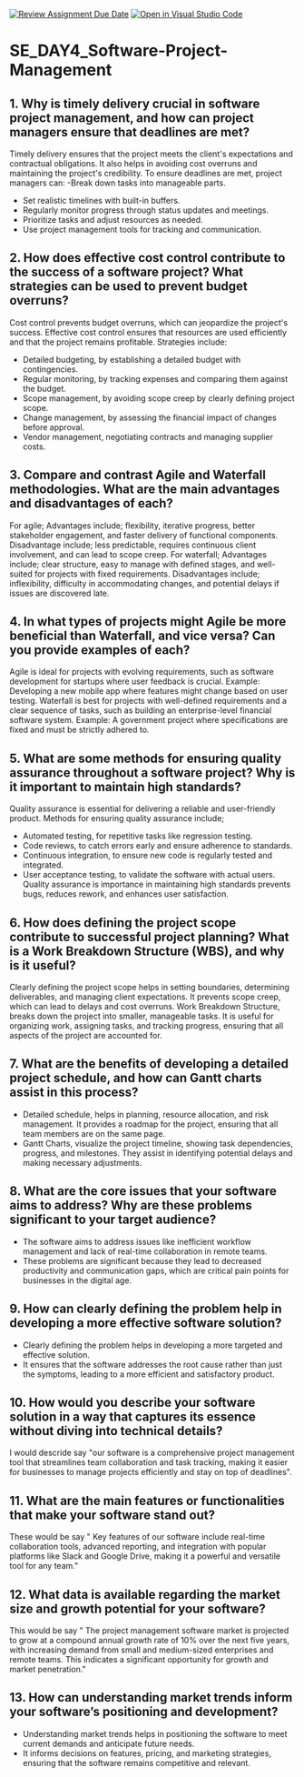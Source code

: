[![Review Assignment Due Date](https://classroom.github.com/assets/deadline-readme-button-22041afd0340ce965d47ae6ef1cefeee28c7c493a6346c4f15d667ab976d596c.svg)](https://classroom.github.com/a/9pw6JKcu)
[![Open in Visual Studio Code](https://classroom.github.com/assets/open-in-vscode-2e0aaae1b6195c2367325f4f02e2d04e9abb55f0b24a779b69b11b9e10269abc.svg)](https://classroom.github.com/online_ide?assignment_repo_id=15664093&assignment_repo_type=AssignmentRepo)
# SE_DAY4_Software-Project-Management
## 1. Why is timely delivery crucial in software project management, and how can project managers ensure that deadlines are met?
Timely delivery ensures that the project meets the client's expectations and contractual obligations. It also helps in avoiding cost overruns and maintaining the project's credibility. 
To ensure deadlines are met, project managers can:
-Break down tasks into manageable parts.
- Set realistic timelines with built-in buffers.
- Regularly monitor progress through status updates and meetings.
- Prioritize tasks and adjust resources as needed.
- Use project management tools for tracking and communication.
## 2. How does effective cost control contribute to the success of a software project? What strategies can be used to prevent budget overruns?
Cost control prevents budget overruns, which can jeopardize the project's success. Effective cost control ensures that resources are used efficiently and that the project remains profitable. 
Strategies include:
- Detailed budgeting, by establishing a detailed budget with contingencies.
- Regular monitoring, by tracking expenses and comparing them against the budget.
- Scope management, by avoiding scope creep by clearly defining project scope.
- Change management, by assessing the financial impact of changes before approval.
- Vendor management, negotiating contracts and managing supplier costs.
## 3. Compare and contrast Agile and Waterfall methodologies. What are the main advantages and disadvantages of each?
For agile;
Advantages include; flexibility, iterative progress, better stakeholder engagement, and faster delivery of functional components.
Disadvantage include; less predictable, requires continuous client involvement, and can lead to scope creep.
For waterfall;
Advantages include; clear structure, easy to manage with defined stages, and well-suited for projects with fixed requirements.
Disadvantages include; inflexibility, difficulty in accommodating changes, and potential delays if issues are discovered late.
## 4. In what types of projects might Agile be more beneficial than Waterfall, and vice versa? Can you provide examples of each?
Agile is ideal for projects with evolving requirements, such as software development for startups where user feedback is crucial. Example: Developing a new mobile app where features might change based on user testing.
Waterfall is best for projects with well-defined requirements and a clear sequence of tasks, such as building an enterprise-level financial software system. Example: A government project where specifications are fixed and must be strictly adhered to.
## 5. What are some methods for ensuring quality assurance throughout a software project? Why is it important to maintain high standards?
Quality assurance is essential for delivering a reliable and user-friendly product. 
Methods for ensuring quality assurance include;
- Automated testing, for repetitive tasks like regression testing.
- Code reviews, to catch errors early and ensure adherence to standards.
- Continuous integration, to ensure new code is regularly tested and integrated.
- User acceptance testing, to validate the software with actual users.
Quality assurance is importance in maintaining high standards prevents bugs, reduces rework, and enhances user satisfaction.
## 6. How does defining the project scope contribute to successful project planning? What is a Work Breakdown Structure (WBS), and why is it useful?
Clearly defining the project scope helps in setting boundaries, determining deliverables, and managing client expectations. It prevents scope creep, which can lead to delays and cost overruns.
Work Breakdown Structure, breaks down the project into smaller, manageable tasks. 
It is useful for organizing work, assigning tasks, and tracking progress, ensuring that all aspects of the project are accounted for.
## 7. What are the benefits of developing a detailed project schedule, and how can Gantt charts assist in this process?
- Detailed schedule, helps in planning, resource allocation, and risk management. It provides a roadmap for the project, ensuring that all team members are on the same page.
- Gantt Charts, visualize the project timeline, showing task dependencies, progress, and milestones. They assist in identifying potential delays and making necessary adjustments.
## 8. What are the core issues that your software aims to address? Why are these problems significant to your target audience?
- The software aims to address issues like inefficient workflow management and lack of real-time collaboration in remote teams. 
- These problems are significant because they lead to decreased productivity and communication gaps, which are critical pain points for businesses in the digital age.
## 9. How can clearly defining the problem help in developing a more effective software solution?
- Clearly defining the problem helps in developing a more targeted and effective solution. 
- It ensures that the software addresses the root cause rather than just the symptoms, leading to a more efficient and satisfactory product.
## 10. How would you describe your software solution in a way that captures its essence without diving into technical details?
I would descride say "our software is a comprehensive project management tool that streamlines team collaboration and task tracking, making it easier for businesses to manage projects efficiently and stay on top of deadlines".
## 11. What are the main features or functionalities that make your software stand out?
These would be say " Key features of our software include real-time collaboration tools, advanced reporting, and integration with popular platforms like Slack and Google Drive, making it a powerful and versatile tool for any team."
## 12. What data is available regarding the market size and growth potential for your software?
This would be say " The project management software market is projected to grow at a compound annual growth rate of 10% over the next five years, with increasing demand from small and medium-sized enterprises and remote teams. This indicates a significant opportunity for growth and market penetration."
## 13. How can understanding market trends inform your software’s positioning and development?
- Understanding market trends helps in positioning the software to meet current demands and anticipate future needs.
- It informs decisions on features, pricing, and marketing strategies, ensuring that the software remains competitive and relevant.
